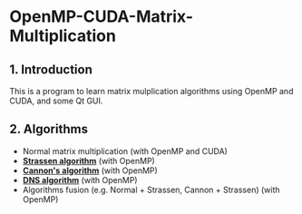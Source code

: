 # OpenMP-CUDA-Matrix-Multiplication
## 1. Introduction
This is a program to learn matrix mulplication algorithms using OpenMP and CUDA, and some Qt GUI.
## 2. Algorithms
+ Normal matrix multiplication (with OpenMP and CUDA)
+ [**Strassen algorithm**](https://en.wikipedia.org/wiki/Strassen_algorithm) (with OpenMP)
+ [**Cannon's algorithm**](https://en.wikipedia.org/wiki/Cannon%27s_algorithm) (with OpenMP)
+ [**DNS algorithm**](http://parallelcomp.uw.hu/ch08lev1sec2.html) (with OpenMP)
+ Algorithms fusion (e.g. Normal + Strassen, Cannon + Strassen) (with OpenMP)
